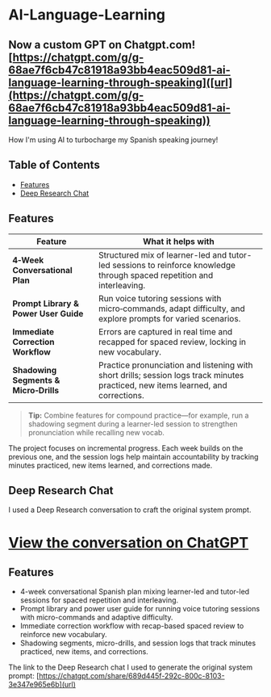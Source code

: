 # AI-Language-Learning

## Now a custom GPT on Chatgpt.com! [https://chatgpt.com/g/g-68ae7f6cb47c81918a93bb4eac509d81-ai-language-learning-through-speaking]([url](https://chatgpt.com/g/g-68ae7f6cb47c81918a93bb4eac509d81-ai-language-learning-through-speaking))

How I'm using AI to turbocharge my Spanish speaking journey!


## Table of Contents
- [Features](#features)
- [Deep Research Chat](#deep-research-chat)

## Features

| Feature | What it helps with |
|--------|-------------------|
| **4‑Week Conversational Plan** | Structured mix of learner-led and tutor-led sessions to reinforce knowledge through spaced repetition and interleaving. |
| **Prompt Library & Power User Guide** | Run voice tutoring sessions with micro‑commands, adapt difficulty, and explore prompts for varied scenarios. |
| **Immediate Correction Workflow** | Errors are captured in real time and recapped for spaced review, locking in new vocabulary. |
| **Shadowing Segments & Micro‑Drills** | Practice pronunciation and listening with short drills; session logs track minutes practiced, new items learned, and corrections. |

> **Tip:** Combine features for compound practice—for example, run a shadowing segment during a learner-led session to strengthen pronunciation while recalling new vocab.

The project focuses on incremental progress. Each week builds on the previous one, and the session logs help maintain accountability by tracking minutes practiced, new items learned, and corrections made.

## Deep Research Chat

I used a Deep Research conversation to craft the original system prompt.

[View the conversation on ChatGPT](https://chatgpt.com/share/689d445f-292c-800c-8103-3e347e965e6b)
=======
## Features

- 4-week conversational Spanish plan mixing learner-led and tutor-led sessions for spaced repetition and interleaving.
- Prompt library and power user guide for running voice tutoring sessions with micro-commands and adaptive difficulty.
- Immediate correction workflow with recap-based spaced review to reinforce new vocabulary.
- Shadowing segments, micro-drills, and session logs that track minutes practiced, new items, and corrections.

The link to the Deep Research chat I used to generate the original system prompt:
[https://chatgpt.com/share/689d445f-292c-800c-8103-3e347e965e6b](url)

